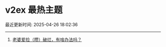 # v2ex 最热主题

最近更新时间: 2025-04-26 18:02:36

--- 
1. [老婆爱捡（攒）破烂，有啥办法吗？](https://www.v2ex.com/t/1128134) 
